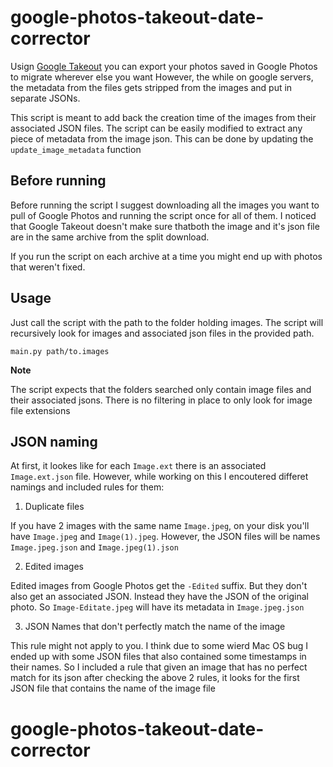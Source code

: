 # google-photos-takeout-date-corrector

Usign [Google Takeout](https://takeout.google.com/settings/takeout) you can export your photos saved in Google Photos to migrate wherever else you want
However, the while on google servers, the metadata from the files gets stripped from the images and put in separate JSONs. 

This script is meant to add back the creation time of the images from their associated JSON files.
The script can be easily modified to extract any piece of metadata from the image json. This can be done by updating the `update_image_metadata` function

## Before running
Before running the script I suggest downloading all the images you want to pull of Google Photos and running the script once for all of them. 
I noticed that Google Takeout doesn't make sure thatboth the image and it's json file are in the same archive from the split download. 

If you run the script on each archive at a time you might end up with photos that weren't fixed.


## Usage

Just call the script with the path to the folder holding images. The script will recursively look for images and associated json files in the provided path.

`main.py path/to.images`


**Note**

The script expects that the folders searched only contain image files and their associated jsons. 
There is no filtering in place to only look for image file extensions


## JSON naming

At first, it lookes like for each `Image.ext` there is an associated `Image.ext.json` file. 
However, while working on this I encoutered differet namings and included rules for them:

1. Duplicate files

If you have 2 images with the same name `Image.jpeg`, on your disk you'll have `Image.jpeg` and `Image(1).jpeg`. 
However, the JSON files will be names `Image.jpeg.json` and `Image.jpeg(1).json`

2. Edited images

Edited images from Google Photos get the `-Edited` suffix. But they don't also get an associated JSON. Instead they have the JSON of the original photo.
So `Image-Editate.jpeg` will have its metadata in `Image.jpeg.json`

3. JSON Names that don't perfectly match the name of the image

This rule might not apply to you. I think due to some wierd Mac OS bug I ended up with some JSON files that also contained some timestamps in their names.
So I included a rule that given an image that has no perfect match for its json after checking the above 2 rules, 
it looks for the first JSON file that contains the name of the image file
# google-photos-takeout-date-corrector
